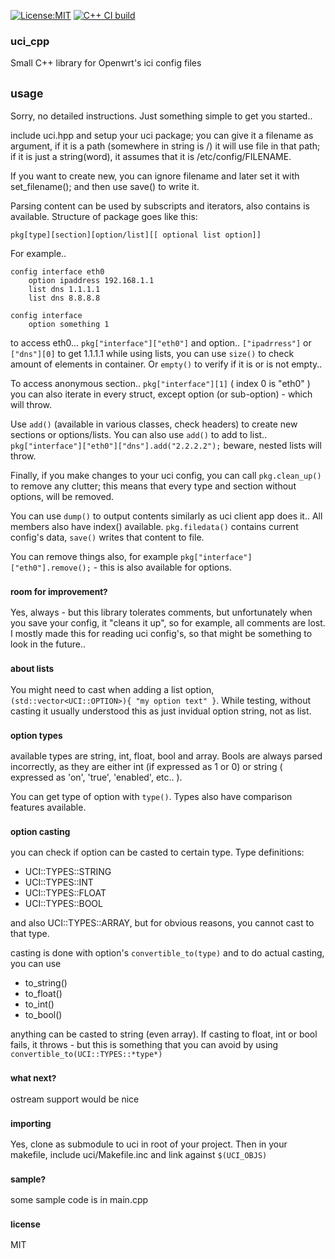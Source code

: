 [![License:MIT](https://img.shields.io/badge/License-MIT-blue?style=plastic)](LICENSE)
[![C++ CI build](../../actions/workflows/build.yml/badge.svg)](../../actions/workflows/build.yml)

### uci_cpp
Small C++ library for Openwrt's ici config files

## <sub>usage</sub>
Sorry, no detailed instructions. Just something simple to get you started..

include uci.hpp and setup your uci package; you can give it a filename as argument,
if it is a path (somewhere in string is /) it will use file in that path; if it is
just a string(word), it assumes that it is /etc/config/FILENAME.

If you want to create new, you can ignore filename and later set it with set_filename();
and then use save() to write it.

Parsing content can be used by subscripts and iterators, also contains is available.
Structure of package goes like this:

`pkg[type][section][option/list][[ optional list option]]`

For example..
```
config interface eth0
	option ipaddress 192.168.1.1
	list dns 1.1.1.1
	list dns 8.8.8.8

config interface
	option something 1
```

to access eth0... `pkg["interface"]["eth0"]` and option.. `["ipadrress"]` or `["dns"][0]` to get 1.1.1.1
while using lists, you can use `size()` to check amount of elements in container. Or `empty()` to verify if it
is or is not empty..

To access anonymous section.. `pkg["interface"][1]` ( index 0 is "eth0" )
you can also iterate in every struct, except option (or sub-option) - which will throw.

Use `add()` (available in various classes, check headers) to create new sections or options/lists.
You can also use `add()` to add to list.. `pkg["interface"]["eth0"]["dns"].add("2.2.2.2");` beware, nested lists will throw.

Finally, if you make changes to your uci config, you can call `pkg.clean_up()` to remove any clutter; this means
that every type and section without options, will be removed.

You can use `dump()` to output contents similarly as uci client app does it.. All members also have index() available.
`pkg.filedata()` contains current config's data, `save()` writes that content to file.

You can remove things also, for example `pkg["interface"]["eth0"].remove();` - this is also available for options.

### <sub>room for improvement?</sub>
Yes, always - but this library tolerates comments, but unfortunately when you save your config, it "cleans it up", so for example,
all comments are lost. I mostly made this for reading uci config's, so that might be something to look in the future..

### <sub>about lists</sub>
You might need to cast when adding a list option, `(std::vector<UCI::OPTION>){ "my option text" }`. While testing, without
casting it usually understood this as just invidual option string, not as list.

### <sub>option types</sub>
available types are string, int, float, bool and array. Bools are always parsed incorrectly, as they are either int (if expressed as 1 or 0)
or string ( expressed as 'on', 'true', 'enabled', etc.. ).

You can get type of option with `type()`. Types also have comparison features available.

### <sub>option casting</sub>
you can check if option can be casted to certain type. Type definitions:
 - UCI::TYPES::STRING
 - UCI::TYPES::INT
 - UCI::TYPES::FLOAT
 - UCI::TYPES::BOOL

and also UCI::TYPES::ARRAY, but for obvious reasons, you cannot cast to that type.

casting is done with option's `convertible_to(type)` and to do actual casting, you can use
 - to_string()
 - to_float()
 - to_int()
 - to_bool()

anything can be casted to string (even array). If casting to float, int or bool fails, it throws - but this
is something that you can avoid by using `convertible_to(UCI::TYPES::*type*)`

### <sub>what next?</sub>
ostream support would be nice

### <sub>importing</sub>
Yes, clone as submodule to uci in root of your project.
Then in your makefile, include uci/Makefile.inc and link against `$(UCI_OBJS)`

### <sub>sample?</sub>
some sample code is in main.cpp

### <sub>license</sub>
MIT
